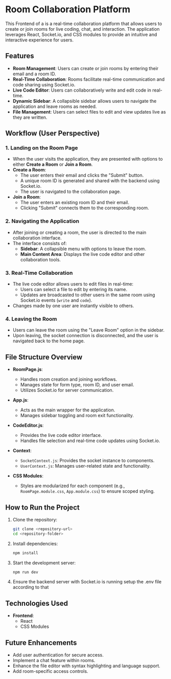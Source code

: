 # Room Collaboration Platform

This Frontend of a is a real-time collaboration platform that allows users to create or join rooms for live coding, chat, and interaction. The application leverages React, Socket.io, and CSS modules to provide an intuitive and interactive experience for users.

## Features

- **Room Management**: Users can create or join rooms by entering their email and a room ID.
- **Real-Time Collaboration**: Rooms facilitate real-time communication and code sharing using Socket.io.
- **Live Code Editor**: Users can collaboratively write and edit code in real-time.
- **Dynamic Sidebar**: A collapsible sidebar allows users to navigate the application and leave rooms as needed.
- **File Management**: Users can select files to edit and view updates live as they are written.

## Workflow (User Perspective)

### 1. Landing on the Room Page
- When the user visits the application, they are presented with options to either **Create a Room** or **Join a Room**.
- **Create a Room**:
  - The user enters their email and clicks the "Submit" button.
  - A unique room ID is generated and shared with the backend using Socket.io.
  - The user is navigated to the collaboration page.
- **Join a Room**:
  - The user enters an existing room ID and their email.
  - Clicking "Submit" connects them to the corresponding room.

### 2. Navigating the Application
- After joining or creating a room, the user is directed to the main collaboration interface.
- The interface consists of:
  - **Sidebar**: A collapsible menu with options to leave the room.
  - **Main Content Area**: Displays the live code editor and other collaboration tools.

### 3. Real-Time Collaboration
- The live code editor allows users to edit files in real-time:
  - Users can select a file to edit by entering its name.
  - Updates are broadcasted to other users in the same room using Socket.io events (`write` and `code`).
- Changes made by one user are instantly visible to others.

### 4. Leaving the Room
- Users can leave the room using the "Leave Room" option in the sidebar.
- Upon leaving, the socket connection is disconnected, and the user is navigated back to the home page.

## File Structure Overview

- **RoomPage.js**:
  - Handles room creation and joining workflows.
  - Manages state for form type, room ID, and user email.
  - Utilizes Socket.io for server communication.

- **App.js**:
  - Acts as the main wrapper for the application.
  - Manages sidebar toggling and room exit functionality.

- **CodeEditor.js**:
  - Provides the live code editor interface.
  - Handles file selection and real-time code updates using Socket.io.

- **Context**:
  - `SocketContext.js`: Provides the socket instance to components.
  - `UserContext.js`: Manages user-related state and functionality.

- **CSS Modules**:
  - Styles are modularized for each component (e.g., `RoomPage.module.css`, `App.module.css`) to ensure scoped styling.

## How to Run the Project

1. Clone the repository:
   ```bash
   git clone <repository-url>
   cd <repository-folder>
   ```

2. Install dependencies:
   ```bash
   npm install
   ```

3. Start the development server:
   ```bash
   npm run dev
   ```

4. Ensure the backend server with Socket.io is running setup the .env file according to that

## Technologies Used

- **Frontend**:
  - React 
  - CSS Modules

## Future Enhancements

- Add user authentication for secure access.
- Implement a chat feature within rooms.
- Enhance the file editor with syntax highlighting and language support.
- Add room-specific access controls.

